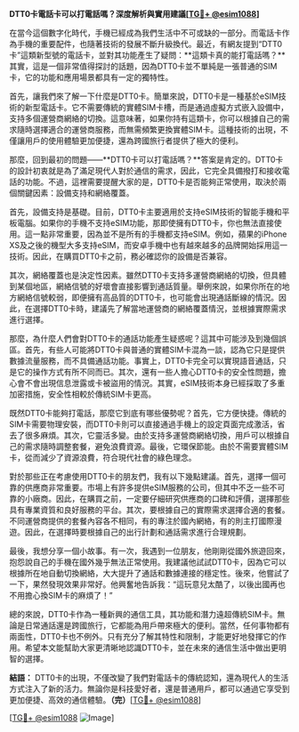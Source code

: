 **DTT0卡電話卡可以打電話嗎？深度解析與實用建議[[TG💪+ @esim1088](https://t.me/s/esim1088)]**

在當今這個數字化時代，手機已經成為我們生活中不可或缺的一部分。而電話卡作為手機的重要配件，也隨著技術的發展不斷升級換代。最近，有網友提到“DTT0卡”這類新型號的電話卡，並對其功能產生了疑問：**這類卡真的能打電話嗎？**其實，這是一個非常值得探討的話題，因為DTT0卡並不單純是一張普通的SIM卡，它的功能和應用場景都具有一定的獨特性。

首先，讓我們來了解一下什麼是DTT0卡。簡單來說，DTT0卡是一種基於eSIM技術的新型電話卡。它不需要傳統的實體SIM卡槽，而是通過虛擬方式嵌入設備中，支持多個運營商網絡的切換。這意味著，如果你持有這類卡，你可以根據自己的需求隨時選擇適合的運營商服務，而無需頻繁更換實體SIM卡。這種技術的出現，不僅讓用戶的使用體驗更加便捷，還為跨國旅行者提供了極大的便利。

那麼，回到最初的問題——**DTT0卡可以打電話嗎？**答案是肯定的。DTT0卡的設計初衷就是為了滿足現代人對於通信的需求，因此，它完全具備撥打和接收電話的功能。不過，這裡需要提醒大家的是，DTT0卡是否能夠正常使用，取決於兩個關鍵因素：設備支持和網絡覆蓋。

首先，設備支持是基礎。目前，DTT0卡主要適用於支持eSIM技術的智能手機和平板電腦。如果你的手機不支持eSIM功能，那即使擁有DTT0卡，你也無法直接使用。這一點非常重要，因為並不是所有的手機都支持eSIM。例如，蘋果的iPhone XS及之後的機型大多支持eSIM，而安卓手機中也有越來越多的品牌開始採用這一技術。因此，在購買DTT0卡之前，務必確認你的設備是否兼容。

其次，網絡覆蓋也是決定性因素。雖然DTT0卡支持多運營商網絡的切換，但具體到某個地區，網絡信號的好壞會直接影響到通話質量。舉例來說，如果你所在的地方網絡信號較弱，即便擁有高品質的DTT0卡，也可能會出現通話斷線的情況。因此，在選擇DTT0卡時，建議先了解當地運營商的網絡覆蓋情況，並根據實際需求進行選擇。

那麼，為什麼人們會對DTT0卡的通話功能產生疑惑呢？這其中可能涉及到幾個誤區。首先，有些人可能將DTT0卡與普通的實體SIM卡混為一談，認為它只是提供數據流量服務，而不具備通話功能。事實上，DTT0卡完全可以實現語音通話，只是它的操作方式有所不同而已。其次，還有一些人擔心DTT0卡的安全性問題，擔心會不會出現信息泄露或卡被盜用的情況。其實，eSIM技術本身已經採取了多重加密措施，安全性相較於傳統SIM卡更高。

既然DTT0卡能夠打電話，那麼它到底有哪些優勢呢？首先，它方便快捷。傳統的SIM卡需要物理安裝，而DTT0卡則可以直接通過手機上的設定頁面完成激活，省去了很多麻煩。其次，它靈活多變。由於支持多運營商網絡切換，用戶可以根據自己的需求隨時調整套餐，避免浪費資源。最後，它環保節能。由於不需要實體SIM卡，從而減少了資源浪費，符合現代社會的綠色理念。

對於那些正在考慮使用DTT0卡的朋友們，我有以下幾點建議。首先，選擇一個可靠的供應商非常重要。市場上有許多提供eSIM服務的公司，但其中不乏一些不可靠的小廠商。因此，在購買之前，一定要仔細研究供應商的口碑和評價，選擇那些具有專業資質和良好服務的平台。其次，要根據自己的實際需求選擇合適的套餐。不同運營商提供的套餐內容各不相同，有的專注於國內網絡，有的則主打國際漫遊。因此，在選擇時要根據自己的出行計劃和通話需求進行合理規劃。

最後，我想分享一個小故事。有一次，我遇到一位朋友，他剛剛從國外旅遊回來，抱怨說自己的手機在國外幾乎無法正常使用。我建議他試試DTT0卡，因為它可以根據所在地自動切換網絡，大大提升了通話和數據連接的穩定性。後來，他嘗試了一下，果然發現效果非常好。他興奮地告訴我：“這玩意兒太酷了，以後出國再也不用擔心換SIM卡的麻煩了！”

總的來說，DTT0卡作為一種新興的通信工具，其功能和潛力遠超傳統SIM卡。無論是日常通話還是跨國旅行，它都能為用戶帶來極大的便利。當然，任何事物都有兩面性，DTT0卡也不例外。只有充分了解其特性和限制，才能更好地發揮它的作用。希望本文能幫助大家更清晰地認識DTT0卡，並在未來的通信生活中做出更明智的選擇。

**結語：** DTT0卡的出現，不僅改變了我們對電話卡的傳統認知，還為現代人的生活方式注入了新的活力。無論你是科技愛好者，還是普通用戶，都可以通過它享受到更加便捷、高效的通信體驗。**（完）**[[TG💪+ @esim1088](https://t.me/s/esim1088)]

[[TG💪+ @esim1088](https://t.me/s/esim1088) ![Image](https://i.postimg.cc/4NQfJmqS/Snipaste-2025-05-13-00-14-12.png)]
